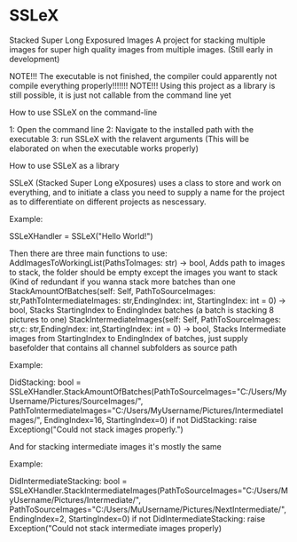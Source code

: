 # SSLeX
Stacked Super Long Exposured Images
A project for stacking multiple images for super high quality images from multiple images.
(Still early in development)

NOTE!!! The executable is not finished, the compiler could apparently not compile everything properly!!!!!!!
NOTE!!! Using this project as a library is still possible, it is just not callable from the command line yet

How to use SSLeX on the command-line

1: Open the command line
2: Navigate to the installed path with the executable
3: run SSLeX with the relavent arguments (This will be elaborated on when the executable works properly)

How to use SSLeX as a library

SSLeX (Stacked Super Long eXposures) uses a class to store and work on everything, and to initiate a class you need to supply a name for the project as to differentiate on different projects as nescessary.

Example:

SSLeXHandler = SSLeX("Hello World!")


Then there are three main functions to use:
AddImagesToWorkingList(PathsToImages: str) -> bool, Adds path to images to stack, the folder should be empty except the images you want to stack (Kind of redundant if you wanna stack more batches than one
StackAmountOfBatches(self: Self, PathToSourceImages: str,PathToIntermediateImages: str,EndingIndex: int, StartingIndex: int = 0) -> bool, Stacks StartingIndex to EndingIndex batches (a batch is stacking 8 pictures to one)
StackIntermediateImages(self: Self, PathToSourceImages: str,c: str,EndingIndex: int,StartingIndex: int = 0) -> bool, Stacks Intermediate images from StartingIndex to EndingIndex of batches, just supply basefolder that contains all channel subfolders as source path

Example:

DidStacking: bool = SSLeXHandler.StackAmountOfBatches(PathToSourceImages="C:/Users/MyUsername/Pictures/SourceImages/", PathToIntermediateImages="C:/Users/MyUsername/Pictures/IntermediateImages/", EndingIndex=16, StartingIndex=0)
if not DidStacking:
  raise Exceptiong("Could not stack images properly.")

And for stacking intermediate images it's mostly the same

Example:

DidIntermediateStacking: bool = SSLeXHandler.StackIntermediateImages(PathToSourceImages="C:/Users/MyUsername/Pictures/Intermediate/", PathToSourceImages="C:/Users/MuUsername/Pictures/NextIntermediate/", EndingIndex=2, StartingIndex=0)
if not DidIntermediateStacking:
  raise Exception("Could not stack intermediate images properly)

